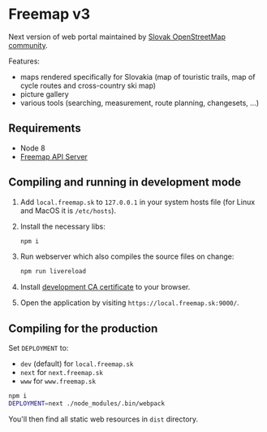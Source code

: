 # Freemap v3

Next version of web portal maintained by [Slovak OpenStreetMap community](https://groups.google.com/forum/#!forum/osm_sk).

Features:

* maps rendered specifically for Slovakia (map of touristic trails, map of cycle routes and cross-country ski map)
* picture gallery
* various tools (searching, measurement, route planning, changesets, ...)

## Requirements

* Node 8
* [Freemap API Server](https://github.com/FreemapSlovakia/freemap-v3-nodejs-backend)

## Compiling and running in development mode

1. Add `local.freemap.sk` to `127.0.0.1` in your system hosts file (for Linux and MacOS it is `/etc/hosts`).

1. Install the necessary libs:

    ```bash
    npm i
    ```

1. Run webserver which also compiles the source files on change:

    ```bash
    npm run livereload
    ```

1. Install [development CA certificate](./ssl/Freemap_CA.crt) to your browser.

1. Open the application by visiting `https://local.freemap.sk:9000/`.

## Compiling for the production

Set `DEPLOYMENT` to:

* `dev` (default) for `local.freemap.sk`
* `next` for `next.freemap.sk`
* `www` for `www.freemap.sk`

```bash
npm i
DEPLOYMENT=next ./node_modules/.bin/webpack
```

You'll then find all static web resources in `dist` directory.

